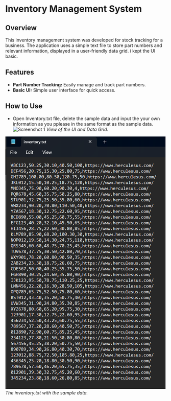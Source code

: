 # Inventory Management System

## Overview

This inventory management system was developed for stock tracking for a business. The application uses a simple text file to store part numbers and relevant information, displayed in a user-friendly data grid. i kept the UI basic.

## Features

- **Part Number Tracking:** Easily manage and track part numbers.
- **Basic UI:** Simple user interface for quick access.

## How to Use

- Open Inventory.txt file, delete the sample data and input the your own information as you pplease in the same format as the sample data.
![Screenshot 1](/screenshots/screenshot1.png)
*View of the UI and Data Grid.*

![Screenshot 2](/screenshots/screenshot2.png)
*The inventory.txt with the sample data.*
